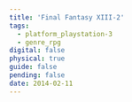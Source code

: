 ```yaml
---
title: 'Final Fantasy XIII-2'
tags:
  - platform_playstation-3
  - genre_rpg
digital: false
physical: true
guide: false
pending: false
date: 2014-02-11
---
```

